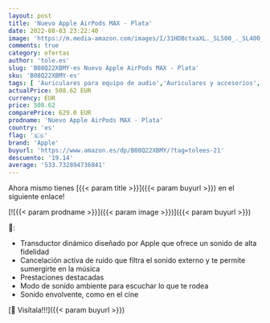 ```yaml
---
layout: post
title: 'Nuevo Apple AirPods MAX - Plata'
date: 2022-08-03 23:22:40
image: 'https://m.media-amazon.com/images/I/31HDBctxaXL._SL500_._SL400_.jpg'
comments: true
category: ofertas
author: 'tole.es'
slug: 'B08Q22XBMY-es Nuevo Apple AirPods MAX - Plata'
sku: 'B08Q22XBMY-es'
tags: [ 'Auriculares para equipo de audio','Auriculares y accesorios','Electrónica','apple','🇪🇸', ]
actualPrice: 508.62 EUR
currency: EUR
price: 508.62
comparePrice: 629.0 EUR
prodname: 'Nuevo Apple AirPods MAX - Plata'
country: 'es'
flag: '🇪🇸'
brand: 'Apple'
buyurl: 'https://www.amazon.es/dp/B08Q22XBMY/?tag=tolees-21'
descuento: '19.14'
average: '533.732894736841'
---
```


Ahora mismo tienes [{{< param title >}}]({{< param buyurl >}}) en el siguiente enlace!

[![{{< param prodname >}}]({{< param image >}})]({{< param buyurl >}})

🔎:

- Transductor dinámico diseñado por Apple que ofrece un sonido de alta fidelidad
- Cancelación activa de ruido que filtra el sonido externo y te permite sumergirte en la música
- Prestaciones destacadas
- Modo de sonido ambiente para escuchar lo que te rodea
- Sonido envolvente, como en el cine

[🛒 Visítala!!!]({{< param buyurl >}})
